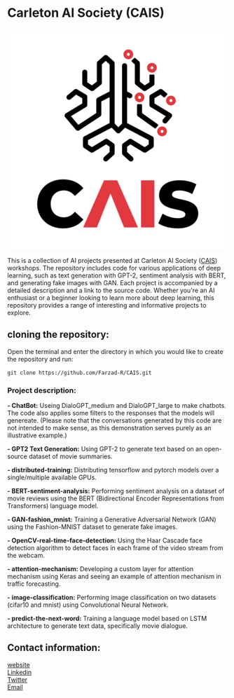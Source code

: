 # Carleton AI Society (CAIS)
![CAIS](logo/CAIS.png)

This is a collection of AI projects presented at Carleton AI Society ([CAIS](https://carletonai.com/)) workshops. The repository includes code for 
various applications of deep learning, such as text generation with GPT-2, sentiment analysis with BERT, and generating fake images with GAN. 
Each project is accompanied by a detailed description and a link to the source code. Whether you're an AI enthusiast or a beginner looking to 
learn more about deep learning, this repository provides a range of interesting and informative projects to explore.


## cloning the repository:
Open the terminal and enter the directory in which you would like to create the repository and run:

```
git clone https://github.com/Farzad-R/CAIS.git
```

### Project description:
<p>
    <b>- ChatBot:</b> Useing DialoGPT_medium and DialoGPT_large to make chatbots. The code also applies some filters to the 
    responses that the models will genereate. (Please note that the conversations generated by this code are not intended to make sense, 
    as this demonstration serves purely as an illustrative example.)
</p>

<p>
    <b>- GPT2 Text Generation:</b> Using GPT-2 to generate text based on an open-source dataset of movie summaries.
</p>

<p>
    <b>- distributed-training:</b> Distributing tensorflow and pytorch models over a single/multiple
    available GPUs.
</p>
<p>
    <b>- BERT-sentiment-analysis:</b> Performing sentiment analysis on a dataset of movie reviews
    using the BERT (Bidirectional Encoder Representations from Transformers) language model.
</p>
<p>
    <b>- GAN-fashion_mnist:</b> Training a Generative Adversarial Network (GAN) using the Fashion-MNIST
    dataset to generate fake images.

</p>
<p>
    <b>- OpenCV-real-time-face-detection:</b> Using the Haar Cascade face detection algorithm to detect
    faces in each frame of the video stream from the webcam.

</p>
<p>
    <b>- attention-mechanism:</b> Developing a custom layer for attention mechanism using Keras and seeing
    an example of attention mechanism in traffic forecasting.

</p>
<p>
    <b>- image-classification:</b> Performing image classification on two datasets (cifar10 and mnist)
    using Convolutional Neural Network.

</p>
<p>
    <b>- predict-the-next-word:</b> Training a language model based on LSTM architecture to generate text
    data, specifically movie dialogue.

</p>

## Contact information:
[website](https://farzad-r.github.io/) </br>
[Linkedin](https://www.linkedin.com/in/farzad-roozitalab-173066152/)</br>
[Twitter](https://twitter.com/Farzad_rzt) </br>
[Email](farzadroozitalab@cmail.carleton.ca)